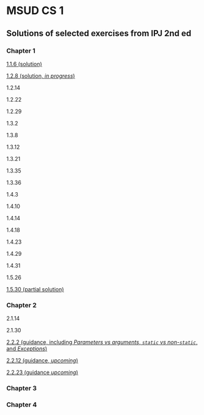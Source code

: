 # MSUD CS 1
## Solutions of selected exercises from IPJ 2nd ed
### Chapter 1
[1.1.6 (solution)](homework-solutions/usethree)

[1.2.8 (solution, _in progress_)](homework-solutions/quadratic)

1.2.14

1.2.22

1.2.29

1.3.2

1.3.8

1.3.12

1.3.21

1.3.35

1.3.36

1.4.3

1.4.10

1.4.14

1.4.18

1.4.23

1.4.29

1.4.31

1.5.26

[1.5.30 (partial solution)](homework-solutions/histogram)


### Chapter 2
2.1.14

2.1.30

[2.2.2 (guidance, including _Parameters vs arguments_, _`static` vs non-`static`_, and _Exceptions_)](homework-solutions/hyperbolic-lib)

[2.2.12 (guidance, _upcoming_)](homework-solutions/matrix-lib)

[2.2.23 (guidance _upcoming_)](homework-solutions/integer-lib)


### Chapter 3

### Chapter 4

